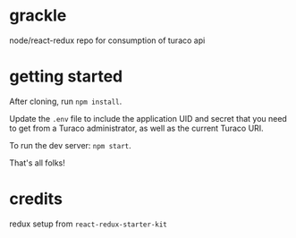 # grackle
node/react-redux repo for consumption of turaco api

# getting started

After cloning, run `npm install`.

Update the `.env` file to include the application UID and secret that you need to get from a Turaco administrator, as well as the current Turaco URI. 

To run the dev server: `npm start`.

That's all folks!

# credits
redux setup from `react-redux-starter-kit`
